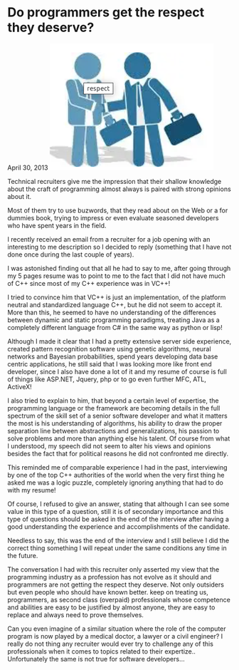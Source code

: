 # Do programmers get the respect they deserve?

April 30, 2013
![](images/respect.png)

Technical recruiters give me the impression that their shallow knowledge about
the craft of programming almost always is paired with strong opinions about it.

Most of them try to use buzwords, that they read about on the Web or a for
dummies book, trying to impress or even evaluate seasoned developers who have
spent years in the field.

I recently received an email from a recruiter for a job opening with an
interesting to me description so I decided to reply (something that I have not
done once during the last couple of years).

I was astonished finding out that all he had to say to me, after going through
my 5 pages resume was to point to me to the fact that I did not have much of
C++ since most of my C++ experience was in VC++!

I tried to convince him that VC++ is just an implementation, of the platform
neutral and standardized language C++, but he did not seem to accept it. More
than this, he seemed to have no understanding of the differences between
dynamic and static programming paradigms, treating Java as a completely
different language from C# in the same way as python or lisp!

Although I made it clear that I had a pretty extensive server side experience,
created pattern recognition software using genetic algorithms, neural networks
and Bayesian probabilities, spend years developing data base centric
applications, he still said that I was looking more like front end developer,
since I also have done a lot of it and my resume of course is full of things
like ASP.NET, Jquery, php or to go even further MFC, ATL, ActiveX!

I also tried to explain to him, that beyond a certain level of expertise, the
programming language or the framework are becoming details in the full spectrum
of the skill set of a senior software developer and what it matters the most is
his understanding of algorithms, his ability to draw the proper separation line
between abstractions and generalizations, his passion to solve problems and
more than anything else his talent. Of course from what I understood, my speech
did not seem to alter his views and opinions besides the fact that for
political reasons he did not confronted me directly.

This reminded me of comparable experience I had in the past, interviewing by
one of the top C++ authorities of the world when the very first thing he asked
me was a logic puzzle, completely ignoring anything that had to do with my
resume!

Of course, I refused to give an answer, stating that although I can see some
value in this type of a question, still it is of secondary importance and this
type of questions should be asked in the end of the interview after having a
good understanding the experience and accomplishments of the candidate.

Needless to say, this was the end of the interview and I still believe I did
the correct thing something I will repeat under the same conditions any time in
the future.

The conversation I had with this recruiter only asserted my view that the
programming industry as a profession has not evolve as it should and
programmers are not getting the respect they deserve. Not only outsiders but
even people who should have known better. keep on treating us, programmers, as
second class (overpaid) professionals whose competence and abilities are easy
to be justified by almost anyone, they are easy to replace and always need to
prove themselves.

Can you even imagine of a similar situation where the role of the computer
program is now played by a medical doctor, a lawyer or a civil engineer? I
really do not thing any recruiter would ever try to challenge any of this
professionals when it comes to topics related to their expertize..
Unfortunately the same is not true for software developers…
